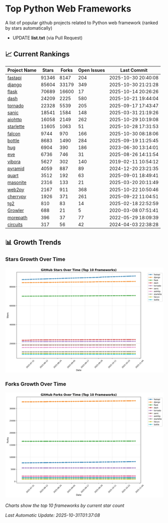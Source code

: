 # Top Python Web Frameworks
A list of popular github projects related to Python web framework (ranked by stars automatically)

* UPDATE **list.txt** (via Pull Request)

## 📈 Current Rankings

| Project Name | Stars | Forks | Open Issues | Last Commit |
| ------------ | ----- | ----- | ----------- | ----------- |
| [fastapi](https://github.com/fastapi/fastapi) | 91346 | 8147 | 204 | 2025-10-30 20:40:08 |
| [django](https://github.com/django/django) | 85604 | 33179 | 349 | 2025-10-30 21:21:28 |
| [flask](https://github.com/pallets/flask) | 70689 | 16600 | 17 | 2025-10-14 20:26:26 |
| [dash](https://github.com/plotly/dash) | 24209 | 2225 | 580 | 2025-10-21 19:44:04 |
| [tornado](https://github.com/tornadoweb/tornado) | 22328 | 5539 | 205 | 2025-09-17 17:43:47 |
| [sanic](https://github.com/sanic-org/sanic) | 18541 | 1584 | 148 | 2025-03-31 21:19:26 |
| [aiohttp](https://github.com/aio-libs/aiohttp) | 16058 | 2149 | 262 | 2025-10-29 10:19:08 |
| [starlette](https://github.com/Kludex/starlette) | 11605 | 1063 | 51 | 2025-10-28 17:31:53 |
| [falcon](https://github.com/falconry/falcon) | 9744 | 970 | 166 | 2025-10-30 08:18:06 |
| [bottle](https://github.com/bottlepy/bottle) | 8683 | 1490 | 284 | 2025-09-19 11:25:45 |
| [hug](https://github.com/hugapi/hug) | 6904 | 390 | 186 | 2023-06-30 13:14:01 |
| [eve](https://github.com/pyeve/eve) | 6736 | 746 | 31 | 2025-08-26 14:11:54 |
| [vibora](https://github.com/vibora-io/vibora) | 5627 | 302 | 140 | 2019-02-11 10:54:12 |
| [pyramid](https://github.com/Pylons/pyramid) | 4059 | 887 | 89 | 2024-12-20 23:21:35 |
| [quart](https://github.com/pallets/quart) | 3512 | 192 | 63 | 2025-09-01 18:49:41 |
| [masonite](https://github.com/MasoniteFramework/masonite) | 2316 | 133 | 21 | 2025-03-20 20:11:49 |
| [web2py](https://github.com/web2py/web2py) | 2167 | 911 | 368 | 2025-10-22 10:50:46 |
| [cherrypy](https://github.com/cherrypy/cherrypy) | 1926 | 371 | 261 | 2025-09-22 11:04:51 |
| [tg2](https://github.com/TurboGears/tg2) | 810 | 83 | 14 | 2025-02-18 22:52:59 |
| [Growler](https://github.com/pyGrowler/Growler) | 688 | 21 | 5 | 2020-03-08 07:51:41 |
| [morepath](https://github.com/morepath/morepath) | 396 | 37 | 77 | 2022-05-29 18:09:39 |
| [circuits](https://github.com/circuits/circuits) | 317 | 56 | 42 | 2024-04-03 22:38:28 |

## 📊 Growth Trends

### Stars Growth Over Time
![Stars Chart](charts/stars_chart.jpg)

### Forks Growth Over Time
![Forks Chart](charts/forks_chart.jpg)

*Charts show the top 10 frameworks by current star count*


*Last Automatic Update: 2025-10-31T01:37:08*